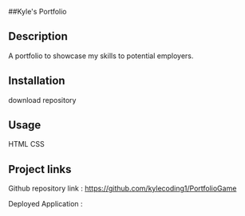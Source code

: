 ##Kyle's Portfolio

## Description

A portfolio to showcase my skills to potential employers.

## Installation

download repository

## Usage

HTML
CSS

## Project links 

Github repository link :
https://github.com/kylecoding1/PortfolioGame

Deployed Application :

